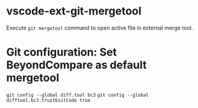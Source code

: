 # vscode-ext-git-mergetool
Execute `git mergetool` command to open active file in external merge tool.

# Git configuration: Set BeyondCompare as default mergetool
`git config --global diff.tool bc3`
`git config --global difftool.bc3.trustExitCode true`
